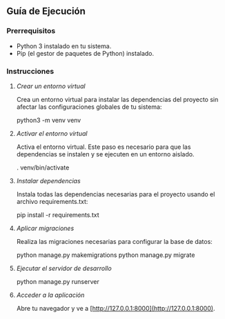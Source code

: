 ## Guía de Ejecución

### Prerrequisitos

- Python 3 instalado en tu sistema.
- Pip (el gestor de paquetes de Python) instalado.

### Instrucciones

1. *Crear un entorno virtual*

   Crea un entorno virtual para instalar las dependencias del proyecto sin afectar las configuraciones globales de tu sistema:

   python3 -m venv venv
   


2. *Activar el entorno virtual*

   Activa el entorno virtual. Este paso es necesario para que las dependencias se instalen y se ejecuten en un entorno aislado.

    . venv/bin/activate

   

3. *Instalar dependencias*

   Instala todas las dependencias necesarias para el proyecto usando el archivo requirements.txt:

   pip install -r requirements.txt

   

4. *Aplicar migraciones*

   Realiza las migraciones necesarias para configurar la base de datos:

   python manage.py makemigrations
   python manage.py migrate

   

5. *Ejecutar el servidor de desarrollo*

   python manage.py runserver

   

6. *Acceder a la aplicación*

   Abre tu navegador y ve a [http://127.0.0.1:8000](http://127.0.0.1:8000).

